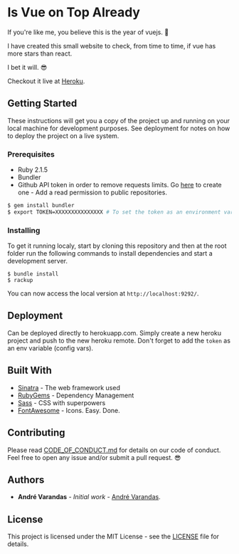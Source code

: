 # Is Vue on Top Already

If you're like me, you believe this is the year of vuejs. 🚀

I have created this small website to check, from time to time, if vue has more stars than react.

I bet it will. 😎

Checkout it live at [Heroku](https://is-vue-at-the-top.herokuapp.com/).

## Getting Started

These instructions will get you a copy of the project up and running on your local machine for development purposes. See deployment for notes on how to deploy the project on a live system.

### Prerequisites

- Ruby 2.1.5
- Bundler
- Github API token in order to remove requests limits. Go [here](https://github.com/settings/tokens) to create one - Add a read permission to public repositories.

```bash
$ gem install bundler
$ export TOKEN=XXXXXXXXXXXXXXX # To set the token as an environment variable
```

### Installing

To get it running localy, start by cloning this repository and then at the root folder run the following commands to install dependencies and start a development server.

```
$ bundle install
$ rackup
```

You can now access the local version at `http://localhost:9292/`.

## Deployment

Can be deployed directly to herokuapp.com. Simply create a new heroku project and push to the new heroku remote. Don't forget to add the `token` as an env variable (config vars).

## Built With

* [Sinatra](http://sinatrarb.com/) - The web framework used
* [RubyGems](https://rubygems.org/) - Dependency Management
* [Sass](https://sass-lang.com/) - CSS with superpowers
* [FontAwesome](https://fontawesome.com/) - Icons. Easy. Done.

## Contributing

Please read [CODE_OF_CONDUCT.md](CODE_OF_CONDUCT.MD) for details on our code of conduct. Feel free to open any issue and/or submit a pull request. 😎

## Authors

* **André Varandas** - *Initial work* - [André Varandas](https://github.com/AndreVarandas).

## License

This project is licensed under the MIT License - see the [LICENSE](LICENSE) file for details.
